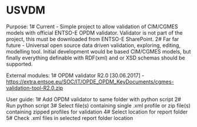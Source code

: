 # USVDM

Purpose:
1# Current - Simple project to allow validation of CIM/CGMES models with official ENTSO-E OPDM validator. Validator is not part of the project, this must be downloaded from ENTSO-E SharePoint.
2# Far far future - Universal open source data driven validation, exploring, editing, modelling tool. Initial development would be based CIM/CGMES models, but finally everything definable with RDF(xml) and or XSD schemas should be supported. 


External modules:
1# OPDM validator R2.0 [30.06.2017]  - https://extra.entsoe.eu/SOC/IT/OPDE_OPDM_KeyDocuments/cgmes-validation-tool-R2.0.zip 

User guide:
1# Add OPDM validator to same folder with python script
2# Run python script
3# Select file(s) containing single .xml profile or zip file(s) containing zipped profiles for validation 
4# Select location for report folder
5# Check .xml files in selected report folder location
